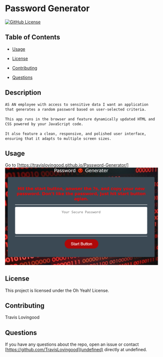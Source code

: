 
# Password Generator
[![GitHub License](https://img.shields.io/badge/License--blue.svg)](https://github.com/https://github.com/TravisLovingood/password-generator)

## Table of Contents 

* [Usage](#usage)

* [License](#license)

* [Contributing](#contributing)

* [Questions](#questions)

## Description
    AS AN employee with access to sensitive data I want an application that generates a random password based on user-selected criteria.
    
    This app runs in the browser and feature dynamically updated HTML and CSS powered by your JavaScript code. 
    
    It also feature a clean, responsive, and polished user interface, ensuring that it adapts to multiple screen sizes.

## Usage

Go to [https://travislovingood.github.io/Password-Generator/]
![Generator Image](./pics/password.PNG)
## License

This project is licensed under the Oh Yeah! License.
  
## Contributing

Travis Lovingood

## Questions

If you have any questions about the repo, open an issue or contact [https://github.com/TravisLovingood](undefined) directly at undefined.

